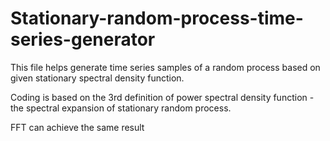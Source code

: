 # Stationary-random-process-time-series-generator

This file helps generate time series samples of a random process based on given stationary spectral density function. 

Coding is based on the 3rd definition of power spectral density function - the spectral expansion of stationary random process.

FFT can achieve the same result
